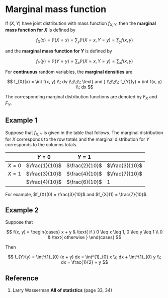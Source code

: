 # Marginal mass function

If $(X, Y)$ have joint distribution with mass function $f_{X, Y}$, then the **marginal mass function for $X$** is defined by

$$
f_{X}(x) = \mathbb{P}(X = x) = \sum_{y} \mathbb{P}(X = x, Y = y) = \sum_{y} f(x, y)
$$

and the **marginal mass function for $Y$** is defined by

$$
f_{Y}(y) = \mathbb{P}(Y = y) = \sum_{x} \mathbb{P}(X = x, Y = y) = \sum_{x} f(x, y)
$$

For **continuous** random variables, the **marginal densities** are

$$
f_{X}(x) = \int f(x, y) \\; dy
\\;\\;\\;
\text{ and }
\\;\\;\\;
f_{Y}(y) = \int f(x, y) \\; dx
$$

The corresponding marginal distribution functions are denoted by $F_{X}$ and $F_{Y}$.

## Example 1

Suppose that $f_{X, Y}$ is given in the table that follows. The marginal distribution for $X$ corresponds to the row totals and the marginal
distribution for $Y$ corresponds to the columns totals.

|         | $Y = 0$        | $Y = 1$        |                |
|---------|----------------|----------------|----------------|
| $X = 0$ | $\frac{1}{10}$ | $\frac{2}{10}$ | $\frac{3}{10}$ |
| $X = 1$ | $\frac{3}{10}$ | $\frac{4}{10}$ | $\frac{7}{10}$ |
|         | $\frac{4}{10}$ | $\frac{6}{10}$ | $1$            |

For example, $f_{X}(0) = \frac{3}{10}$ and $f_{X}(1) = \frac{7}{10}$.

## Example 2

Suppose that

$$
f(x, y) =
\begin{cases}
    x + y   & \text{ if } 0 \leq x \leq 1, 0 \leq y \leq 1 \\
    0       & \text{ otherwise }
\end{cases}
$$

Then

$$
f_{Y}(y) = \int^{1}_{0} (x + y) dx = \int^{1}_{0} x \\; dx + \int^{1}_{0} y \\; dx = \frac{1}{2} + y
$$

## Reference

1. Larry Wasserman **All of statistics** (page 33, 34)